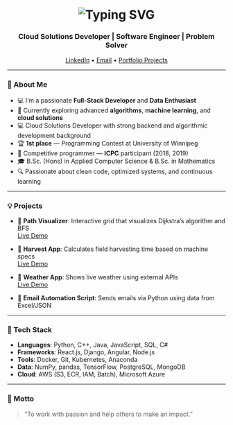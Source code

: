 <h1 align="center">
  <img src="https://readme-typing-svg.demolab.com?font=Fira+Code&size=22&pause=1000&color=4aeb42&center=true&vCenter=true&width=600&lines=Hi+%F0%9F%91%8B+I'm+Jaskirat+Grewal" alt="Typing SVG" />
</h1>

<h3 align="center">Cloud Solutions Developer | Software Engineer | Problem Solver</h3>

<p align="center">
  <a href="https://www.linkedin.com/in/jaskirat-singh-grewal-ta/">LinkedIn</a> •
  <a href="mailto:jas11kirat@gmail.com">Email</a> •
  <a href="https://jaskirat-singh-grewal.github.io/graph_project/">Portfolio Projects</a>
</p>

---

### 🚀 About Me

- 💻 I’m a passionate **Full-Stack Developer** and **Data Enthusiast**
- 🌱 Currently exploring advanced **algorithms**, **machine learning**, and **cloud solutions**
- 💻 Cloud Solutions Developer with strong backend and algorithmic development background
- 🏆 **1st place** — Programming Contest at University of Winnipeg  
- 🤖 Competitive programmer — **ICPC** participant (2018, 2019)
- 🎓 B.Sc. (Hons) in Applied Computer Science & B.Sc. in Mathematics  
- 🔍 Passionate about clean code, optimized systems, and continuous learning

---

### 💡 Projects

- 🔹 **Path Visualizer**: Interactive grid that visualizes Dijkstra’s algorithm and BFS  
  [Live Demo](https://jaskirat-singh-grewal.github.io/graph_project/)

- 🔹 **Harvest App**: Calculates field harvesting time based on machine specs  
  [Live Demo](https://jaskirat-singh-grewal.github.io/harvest-app/)

- 🔹 **Weather App**: Shows live weather using external APIs  
  [Live Demo](https://jaskirat-singh-grewal.github.io/weather_app/)

- 🔹 **Email Automation Script**: Sends emails via Python using data from Excel/JSON

---

### 🧰 Tech Stack

- **Languages**: Python, C++, Java, JavaScript, SQL, C#
- **Frameworks**: React.js, Django, Angular, Node.js
- **Tools**: Docker, Git, Kubernetes, Anaconda
- **Data**: NumPy, pandas, TensorFlow, PostgreSQL, MongoDB
- **Cloud**: AWS (S3, ECR, IAM, Batch), Microsoft Azure

---

### 🌱 Motto

> “To work with passion and help others to make an impact.”

